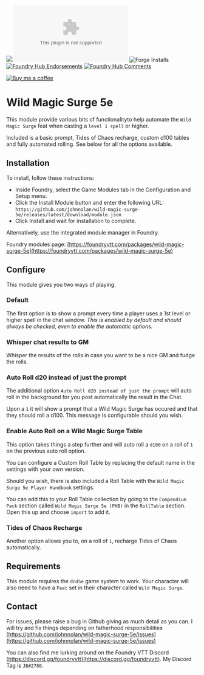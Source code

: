 ![](https://img.shields.io/badge/Foundry-v0.7.9-informational)
![Latest Release Download Count](https://img.shields.io/github/downloads/johnnolan/wild-magic-surge-5e/latest/module.zip)
![Forge Installs](https://img.shields.io/badge/dynamic/json?label=Forge%20Installs&query=package.installs&suffix=%25&url=https%3A%2F%2Fforge-vtt.com%2Fapi%2Fbazaar%2Fpackage%2Fwild-magic-surge-5e&colorB=4aa94a)
[![Foundry Hub Endorsements](https://img.shields.io/endpoint?logoColor=white&url=https%3A%2F%2Fwww.foundryvtt-hub.com%2Fwp-json%2Fhubapi%2Fv1%2Fpackage%2Fwild-magic-surge-5e%2Fshield%2Fendorsements)](https://www.foundryvtt-hub.com/package/wild-magic-surge-5e/)
[![Foundry Hub Comments](https://img.shields.io/endpoint?logoColor=white&url=https%3A%2F%2Fwww.foundryvtt-hub.com%2Fwp-json%2Fhubapi%2Fv1%2Fpackage%2Fwild-magic-surge-5e%2Fshield%2Fcomments)](https://www.foundryvtt-hub.com/package/wild-magic-surge-5e/)

[![Buy me a coffee][buymeacoffee-shield]][buymeacoffee]

# Wild Magic Surge 5e

This module provide various bits of functionalityto help automate the `Wild Magic Surge` feat when casting a `level 1 spell` or higher.

Included is a basic prompt, Tides of Chaos recharge, custom d100 tables and fully automated rolling. See below for all the options available.

## Installation

To install, follow these instructions:

- Inside Foundry, select the Game Modules tab in the Configuration and Setup menu.
- Click the Install Module button and enter the following URL: `https://github.com/johnnolan/wild-magic-surge-5e/releases/latest/download/module.json`
- Click Install and wait for installation to complete.

Alternatively, use the integrated module manager in Foundry.

Foundry modules page: [https://foundryvtt.com/packages/wild-magic-surge-5e](https://foundryvtt.com/packages/wild-magic-surge-5e)

## Configure

This module gives you two ways of playing.

### Default

The first option is to show a prompt every time a player uses a 1st level or higher spell in the chat window. _This is enabled by default and should always be checked, even to enable the automatic options._

### Whisper chat results to GM

Whisper the results of the rolls in case you want to be a nice GM and fudge the rolls.

### Auto Roll d20 instead of just the prompt

The additional option `Auto Roll d20 instead of just the prompt` will auto roll in the background for you post automatically the result in the Chat.

Upon a `1` it will show a prompt that a Wild Magic Surge has occured and that they should roll a d100. This message is configurable should you wish.

### Enable Auto Roll on a Wild Magic Surge Table

This option takes things a step further and will auto roll a `d100` on a roll of `1` on the previous auto roll option.

You can configure a Custom Roll Table by replacing the default name in the settings with your own version.

Should you wish, there is also included a Roll Table with the `Wild Magic Surge 5e Player Handbook` settings.

You can add this to your Roll Table collection by going to the `Compendium Pack` section called `Wild Magic Surge 5e (PHB)` in the `RollTable` section. Open this up and choose `import` to add it.

### Tides of Chaos Recharge

Another option allows you to, on a roll of `1`, recharge Tides of Chaos automatically.

## Requirements

This module requires the `dnd5e` game system to work. Your character will also need to have a `Feat` set in their character called `Wild Magic Surge`.

## Contact

For issues, please raise a bug in Github giving as much detail as you can. I will try and fix things depending on fatherhood responsibilities [https://github.com/johnnolan/wild-magic-surge-5e/issues](https://github.com/johnnolan/wild-magic-surge-5e/issues)

You can also find me lurking around on the Foundry VTT Discord [https://discord.gg/foundryvtt](https://discord.gg/foundryvtt). My Discord Tag is `JB#2780`.

[buymeacoffee-shield]: https://raw.githubusercontent.com/johnnolan/wild-magic-surge-5e/main/images/badges/buymeacoffee.png
[buymeacoffee]: https://www.buymeacoffee.com/johnnolandev
